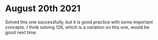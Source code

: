 # August 20th 2021
Solved this one successfully, but it is good practice with some important concepts.
I think solving 126, which is a variation on this one, would be good next time.